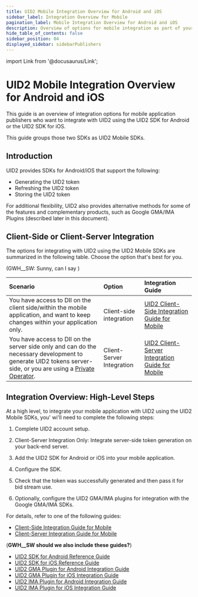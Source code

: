 ```yaml
---
title: UID2 Mobile Integration Overview for Android and iOS
sidebar_label: Integration Overview for Mobile
pagination_label: Mobile Integration Overview for Android and iOS
description: Overview of options for mobile integration as part of your UID2 implementation.
hide_table_of_contents: false
sidebar_position: 04
displayed_sidebar: sidebarPublishers
---
```


import Link from '@docusaurus/Link';

# UID2 Mobile Integration Overview for Android and iOS

This guide is an overview of integration options for mobile application publishers who want to integrate with UID2 using the UID2 SDK for Android or the UID2 SDK for iOS.

This guide groups those two SDKs as UID2 Mobile SDKs.

<!-- It includes the following sections:

- [Introduction](#introduction)
- [Client-Side or Client-Server Integration ](#client-side-or-client-server-integration)
- [Integration Overview: High-Level Steps](#integration-overview-high-level-steps) -->

## Introduction 

UID2 provides SDKs for Android/iOS that support the following:

- Generating the UID2 token
- Refreshing the UID2 token
- Storing the UID2 token

For additional flexibility, UID2 also provides alternative methods for some of the features and complementary products, such as Google GMA/IMA Plugins (described later in this document).

## Client-Side or Client-Server Integration

The options for integrating with UID2 using the UID2 Mobile SDKs are summarized in the following table. Choose the option that's best for you.

(GWH__SW: Sunny, can I say )

| Scenario | Option | Integration Guide |
| :--- | :--- | :--- |
| You have access to DII on the client side/within the mobile application, and want to keep changes within your application only. | Client-side integration | [UID2 Client-Side Integration Guide for Mobile](integration-mobile-client-side.md) |
| You have access to DII on the server side only and can do the necessary development to generate UID2 tokens server-side, or you are using a [Private Operator](../ref-info/glossary-uid.md#gl-private-operator). | Client-Server Integration | [UID2 Client-Server Integration Guide for Mobile](integration-mobile-client-server.md) |

## Integration Overview: High-Level Steps

At a high level, to integrate your mobile application with UID2 using the UID2 Mobile SDKs, you' wi'll need to complete the following steps:

1. Complete UID2 account setup.

1. Client-Server Integration Only: Integrate server-side token generation on your back-end server.

1. Add the UID2 SDK for Android or iOS into your mobile application.

1. Configure the SDK.

1. Check that the token was successfully generated and then pass it for bid stream use.

1. Optionally, configure the UID2 GMA/IMA plugins for integration with the Google GMA/IMA SDKs.

For details, refer to one of the following guides:

- [Client-Side Integration Guide for Mobile](integration-mobile-client-side.md)
- [Client-Server Integration Guide for Mobile](integration-mobile-client-server.md)

(**GWH__SW should we also include these guides?**)

- [UID2 SDK for Android Reference Guide](../sdks/uid2-sdk-ref-android.md)
- [UID2 SDK for iOS Reference Guide](../sdks/uid2-sdk-ref-ios.md)
- [UID2 GMA Plugin for Android Integration Guide](mobile-plugin-gma-android.md)
- [UID2 GMA Plugin for iOS Integration Guide](mobile-plugin-gma-ios.md)
- [UID2 IMA Plugin for Android Integration Guide](mobile-plugin-ima-android.md)
- [UID2 IMA Plugin for iOS Integration Guide](mobile-plugin-ima-ios.md)
